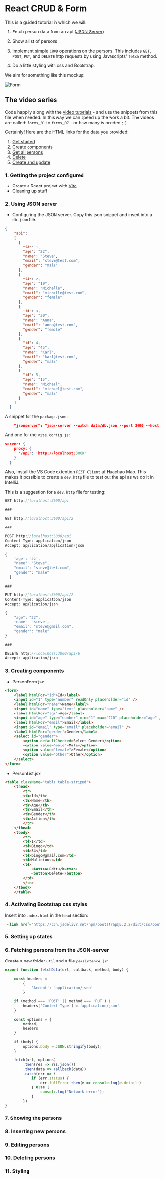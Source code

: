 # React  CRUD & Form

This is a guided tutorial in which we will:

1. Fetch person data from an api ([JSON Server](https://www.npmjs.com/package/json-server))

2. Show a list of persons

3. Implement simple `CRUD` operations on the persons. This includes `GET`, `POST`, `PUT`, and `DELETE` http requests by using Javascripts' `fetch` method.

4. Do a little styling with css and Bootstrap.

We aim for something like this mockup:

![Form](./images/form_app.png)

## The video series

Code happily along with the [video tutorials](https://cphbusiness.cloud.panopto.eu/Panopto/Pages/Sessions/List.aspx?folderID=2ee87351-82f5-4bc9-addc-b0b9013e1dc7) - and use the snippets from this file when needed. In this way we can speed up the work a bit. The videos are called: `forms_01` to `forms_07` - or how many is needed ;-)

Certainly! Here are the HTML links for the data you provided:

1. [Get started](https://cphbusiness.cloud.panopto.eu/Panopto/Pages/Viewer.aspx?id=2f69f405-a1b8-4e0d-a9e5-b0c20110e8e3)
2. [Create components](https://cphbusiness.cloud.panopto.eu/Panopto/Pages/Viewer.aspx?id=f81fe7a9-099a-4366-aa84-b0c20111517b)
3. [Get all persons](https://cphbusiness.cloud.panopto.eu/Panopto/Pages/Viewer.aspx?id=0ed05562-8fbc-4ee2-bdfa-b0c2011394ed)
4. [Delete](https://cphbusiness.cloud.panopto.eu/Panopto/Pages/Viewer.aspx?id=38c297ea-1511-424d-b770-b0c300dee4a7)
5. [Create and update](https://cphbusiness.cloud.panopto.eu/Panopto/Pages/Viewer.aspx?id=6f937e84-afc9-4819-819b-b0c3010e3226)

### 1. Getting the project configured

- Create a React project with [Vite](../../setup/vite.md)
- Cleaning up stuff

### 2. Using JSON server

- Configuring the JSON server. Copy this json snippet and insert into a `db.json` file.

```json
{
    "api":
    [
      {
        "id": 1,
        "age": "22",
        "name": "Steve",
        "email": "steve@test.com",
        "gender": "male"
      },
      {
        "id": 2,
        "age": "19",
        "name": "Michelle",
        "email": "michelle@test.com",
        "gender": "female"
      },
      {
        "id": 3,
        "age": "30",
        "name": "Anna",
        "email": "anna@test.com",
        "gender": "female"
      },
      {
        "id": 4,
        "age": "45",
        "name": "Karl",
        "email": "karl@test.com",
        "gender": "male"
      },
      {
        "id": 5,
        "age": "15",
        "name": "Michael",
        "email": "michael@test.com",
        "gender": "male"
      }
    ]
  }
```

A snippet for the `package.json`:

```json
    "jsonserver": "json-server --watch data/db.json --port 3000 --host 127.0.0.1"
```

And one for the `vite.config.js`:

```json
server: {
    proxy: {
      '/api': 'http://localhost:3000'
    }
  }
```

Also, install the VS Code extention `REST Client` af Huachao Mao. This makes it possible to create a `dev.http` file to test out the api as we do it in IntelliJ.

This is a suggestion for a `dev.http` file for testing:

```javascript
GET http://localhost:3000/api

###

GET http://localhost:3000/api/2

###

POST http://localhost:3000/api
Content-Type: application/json
Accept: application/application/json

{
    "age": "22",
    "name": "Steve",
    "email": "steve@test.com",
    "gender": "male"
  }

###

PUT http://localhost:3000/api/2
Content-Type: application/json
Accept: application/json

{
    "age": "22",
    "name": "Steve",
    "email": "steve@gmail.com",
    "gender": "male"
}

### 

DELETE http://localhost:3000/api/6
Accept: application/json
```

### 3. Creating components

- PersonForm.jsx

```html
<form>
    <label htmlFor="id">Id</label>
    <input id="1" type="number" readOnly placeholder="id" />
    <label htmlFor="name">Name</label>
    <input id="name" type="text" placeholder="name" />
    <label htmlFor="age">Age</label>
    <input id="age" type="number" min="1" max="120" placeholder="age" />
    <label htmlFor="email">Email</label>
    <input id="email" type="email" placeholder="email" />
    <label htmlFor="gender">Gender</label>
    <select id="gender">
        <option defaultChecked>Select Gender</option>
        <option value="male">Male</option>
        <option value="female">Female</option>
        <option value="other">Other</option>
    </select>
</form>
```

- PersonList.jsx

```html
<table className="table table-striped">
    <thead>
        <tr>
        <th>Id</th>
        <th>Name</th>
        <th>Age</th>
        <th>Email</th>
        <th>Gender</th>
        <th>Action</th>
        </tr>
    </thead>
    <tbody>
        <tr>
        <td>1</td>
        <td>Bingo</td>
        <td>34</td>
        <td>bingo@gmail.com</td>
        <td>Malicious</td>
        <td>
            <button>Edit</button>
            <button>Delete</button>
        </td>
        </tr>
    </tbody>
    </table>
```

### 4. Activating Bootstrap css styles

Insert into `index.html` in the `head` section:

```html
 <link href="https://cdn.jsdelivr.net/npm/bootstrap@5.2.2/dist/css/bootstrap.min.css" rel="stylesheet" integrity="sha384-Zenh87qX5JnK2Jl0vWa8Ck2rdkQ2Bzep5IDxbcnCeuOxjzrPF/et3URy9Bv1WTRi" crossorigin="anonymous">
```

### 5. Setting up states

### 6. Fetching persons from the JSON-server

Create a new folder `util` and a file `persistence.js`:

```javascript
export function fetchData(url, callback, method, body) {

    const headers =
        {
            'Accept': 'application/json'
        }

    if (method === 'POST' || method === 'PUT') {
        headers['Content-Type'] = 'application/json'
    }

    const options = {
        method,
        headers
    }

    if (body) {
        options.body = JSON.stringify(body);
    }

    fetch(url, options)
        .then(res => res.json())
        .then(data => callback(data))
        .catch(err => {
            if (err.status) {
                err.fullError.then(e => console.log(e.detail))
            } else {
                console.log("Network error");
            }
        })
}
```

### 7. Showing the persons

### 8. Inserting new persons

### 9. Editing persons

### 10. Deleting persons

### 11. Styling

